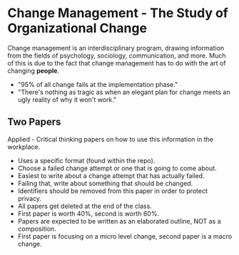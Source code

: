 Change Management - The Study of Organizational Change
======================================================

Change management is an interdisciplinary program, drawing information from the fields of psychology, sociology, communication, and more. Much of this is due to the fact that change management has to do with the art of changing **people**.

- "95% of all change fails at the implementation phase."
- "There's nothing as tragic as when an elegant plan for change meets an ugly reality of why it won't work."

Two Papers
----------
Applied - Critical thinking papers on how to use this information in the workplace.
- Uses a specific format (found within the repo).
- Choose a failed change attempt or one that is going to come about.
- Easiest to write about a change attempt that has actually failed.
- Failing that, write about something that should be changed.
- Identifiers should be removed from this paper in order to protect privacy.
- All papers get deleted at the end of the class.
- First paper is worth 40%, second is worth 60%.
- Papers are expected to be written as an elaborated outline, NOT as a composition.
- First paper is focusing on a micro level change, second paper is a macro change.
